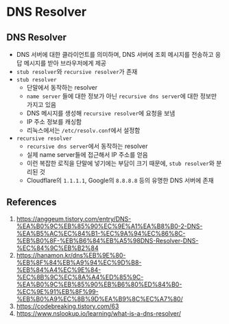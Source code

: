 # DNS Resolver

## DNS Resolver

- DNS 서버에 대한 클라이언트를 의미하며, DNS 서버에 조회 메시지를 전송하고 응답 메시지를 받아 브라우저에게 제공
- `stub resolver`와 `recursive resolver`가 존재
- `stub resolver`
  - 단말에서 동작하는 resolver
  - `name server` 들에 대한 정보가 아닌 `recursive dns server`에 대한 정보만 가지고 있음
  - DNS 메시지를 생성해 `recursive resolver`에 요청을 보냄
  - IP 주소 정보를 캐싱함
  - 리눅스에서는 `/etc/resolv.conf`에서 설정함
- `recursive resolver`
  - `recursive dns server`에서 동작하는 resolver
  - 실제 name server들에 접근해서 IP 주소를 얻음
  - 이런 복잡한 로직을 단말에 넣기에는 부담이 크기 때문에, `stub resolver`와 분리된 것
  - Cloudflare의 `1.1.1.1`, Google의 `8.8.8.8` 등의 유명한 DNS 서버에 존재

## References

1. https://anggeum.tistory.com/entry/DNS-%EA%B0%9C%EB%85%90%EC%9E%A1%EA%B8%B0-2-DNS-%EA%B5%AC%EC%84%B1-%EC%9A%94%EC%86%8C-%EB%B0%8F-%EB%B6%84%EB%A5%98DNS-Resolver-DNS-%EC%84%9C%EB%B2%84
2. https://hanamon.kr/dns%EB%9E%80-%EB%8F%84%EB%A9%94%EC%9D%B8-%EB%84%A4%EC%9E%84-%EC%8B%9C%EC%8A%A4%ED%85%9C-%EA%B0%9C%EB%85%90%EB%B6%80%ED%84%B0-%EC%9E%91%EB%8F%99-%EB%B0%A9%EC%8B%9D%EA%B9%8C%EC%A7%80/
3. https://codebreaking.tistory.com/63
4. https://www.nslookup.io/learning/what-is-a-dns-resolver/
